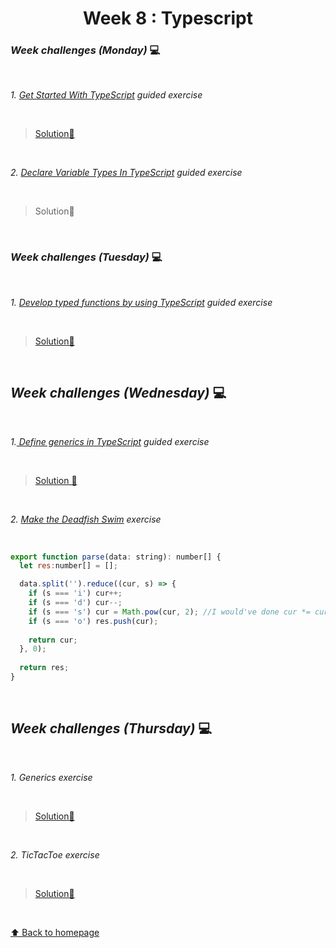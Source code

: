 <h1 align="center">Week 8 : Typescript</h1>

### _Week challenges (Monday)_ 💻

<br>

_1. [Get Started With TypeScript](https://docs.microsoft.com/en-us/learn/modules/typescript-get-started/) guided exercise_

<br>

  >[ Solution📝](https://github.com/21atalia/core-code-from-scratch-readme/tree/main/examples/TypeScriptGuide/Get_Started_With_TypeScript)
  
  <br>
  
_2. [Declare Variable Types In TypeScript](https://docs.microsoft.com/en-us/learn/modules/typescript-declare-variable-types/) guided exercise_

<br>

 > Solution📝

<br>

### _Week challenges (Tuesday)_ 💻

<br>

_1. [Develop typed functions by using TypeScript](https://docs.microsoft.com/en-us/learn/modules/typescript-develop-typed-functions/) guided exercise_

<br>

>[Solution📝](https://github.com/21atalia/core-code-from-scratch-readme/tree/main/examples/TypeScriptGuide/Develop_typed_functions)

<br>

## _Week challenges (Wednesday)_ 💻

<br>

_1.[ Define generics in TypeScript](https://docs.microsoft.com/en-us/learn/modules/typescript-generics/) guided exercise_

<br>

> [Solution 📝](https://github.com/21atalia/core-code-from-scratch-readme/tree/main/examples/TypeScriptGuide/Define_generics)

<br>

_2. [Make the Deadfish Swim](https://www.codewars.com/kata/51e0007c1f9378fa810002a9/train/typescript) exercise_

<br>

```js
export function parse(data: string): number[] {
  let res:number[] = [];

  data.split('').reduce((cur, s) => {
    if (s === 'i') cur++;
    if (s === 'd') cur--;
    if (s === 's') cur = Math.pow(cur, 2); //I would've done cur *= cur;
    if (s === 'o') res.push(cur);
    
    return cur;
  }, 0);
  
  return res;
}
```
<br>

## _Week challenges (Thursday)_ 💻

<br>

_1. Generics exercise_

<br>

 >[ Solution📝](https://github.com/21atalia/core-code-from-scratch-readme/tree/main/examples/exercises/week8/Generics)

<br>

_2. TicTacToe exercise_

<br>

>[ Solution📝](https://github.com/21atalia/core-code-from-scratch-readme/tree/main/examples/exercises/week8/TicTacToe)

<br>

[⬆ Back to homepage](https://github.com/21atalia/core-code-from-scratch-readme/blob/main/README.md)<br>













